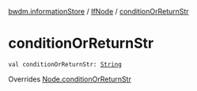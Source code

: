 [bwdm.informationStore](../index.md) / [IfNode](index.md) / [conditionOrReturnStr](./condition-or-return-str.md)

# conditionOrReturnStr

`val conditionOrReturnStr: `[`String`](https://kotlinlang.org/api/latest/jvm/stdlib/kotlin/-string/index.html)

Overrides [Node.conditionOrReturnStr](../-node/condition-or-return-str.md)

